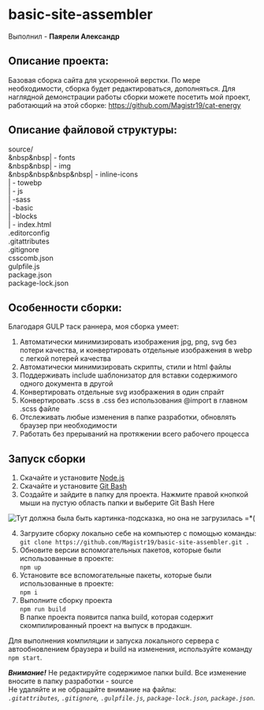 # basic-site-assembler #
Выполнил - **Паярели Александр**

## Описание проекта:
Базовая сборка сайта для ускоренной верстки. По мере необходимости, сборка будет редактироваться, дополняться. Для наглядной демонстрации работы сборки можете посетить мой проект, работающий на этой сборке: https://github.com/Magistr19/cat-energy<br/>

## Описание файловой структуры:

source/ <!-- Всю разработку сайта выполнять только в source --><br/>
&nbsp&nbsp| - fonts <!-- Папка для шрифтов. Формата .woff и .woff2 --><br/>
&nbsp&nbsp| - img <!-- Папка для изображений .jpg .png .svg --><br/>
&nbsp&nbsp&nbsp&nbsp| - inline-icons <!-- Папка для svg, которые нужно конвертировать в единный спрайт. После выполнения сборки, выдаст этот файл в папке build/img/sprite.svg --><br/>
    | - towebp <!-- Папка для jpg и png, которые нужно конвертировать в webp. После выполнения сборки, выдаст эти файлы в папке build/img/*.webp  --><br/>
  | - js <!-- Папка для скриптов. ___Внимание!___ Сборка не конкатенирует отдельные JavaScript файлы в единный --><br/>
  | -sass <!-- Папка для .scss. Содержит главный style.scss файл, где подключен нормалайзер, переменные, примеси и scaffolding(подключение шрифтов, задание уникальных классов и общие надстройки страницы). ___Внимание!___ Не нужно подключать через @import .scss файлы из папки blocks в style.scss. Сборка сделает это за вас  --><br/>
    | -basic <!-- Содержит основные .scss файлы, общие надстройки страниц. Нужно вручную подключать их в style.scss, порядок подключения важен --><br/>
    | -blocks <!--  Содержит .scss файлы непосредственно вашего сайта. Важно понимать, что при верстке по БЭМ их порядок подключения не важен, соответственно сборщик сам их сконкантенирует --><br/>
  | - index.html <!-- Базовая разметка страницы, все html файлы кидать в корень папки source --><br/>
.editorconfig <!-- Файл с настройками для редактора, внутри инструкция как его подключить --><br/>
.gitattributes <!-- Предоставляет attributes для путей. Лучше не редактировать его --><br/>
.gitignore <!-- Говорит гиту, какие файлы не замечать. Лучше не редактировать его --><br/>
csscomb.json <!-- Настройки для плагина csscomb, которые можно скачать в любой популярный редактор. Автоматически подключается после установки csscomb. --><br/>
gulpfile.js <!-- Описывает как работает сборка. Все содержание закомментированно, чтобы легко можно было туда залезть и поменять на свой вкус что-то --><br/>
package.json <!-- Описывает пакеты, которые были подключены в проект --><br/>
package-lock.json <!-- Описывает зависимости, которые требуют пакеты из package.json. Лучше не редактировать его --><br/>

## Особенности сборки:
Благодаря GULP таск раннера, моя сборка умеет:
1) Автоматически минимизировать изображения jpg, png, svg без потери качества, и конвертировать отдельные изображения в webp с легкой потерей качества
2) Автоматически минимизировать скрипты, стили и html файлы 
3) Поддерживать include шаблонизатор для вставки содержимого одного документа в другой
4) Конвертировать отдельные svg изображения в один спрайт
5) Конвертировать .scss в .css без использования @import в главном .scss файле
6) Отслеживать любые изменения в папке разработки, обновлять браузер при необходимости
7) Работать без прерываний на протяжении всего рабочего процесса


## Запуск сборки

1) Скачайте и установите [Node.js](https://nodejs.org/en/ "Ссылка на оф. сайт Node.js")
2) Скачайте и установите [Git Bash](https://git-scm.com/downloads "Ссылка на скачку Git Bash")
3) Создайте и зайдите в папку для проекта. Нажмите правой кнопкой мыши на пустую область папки и выберите Git Bash Here

![Тут должна была быть картинка-подсказка, но она не загрузилась =*(](https://a.radikal.ru/a27/1810/e3/039fb460e246.png)

4) Загрузите сборку локально себе на компьютер с помощью команды:<br/>
`git clone https://github.com/Magistr19/basic-site-assembler.git .`
5) Обновите версии вспомогательных пакетов, которые были использованные в проекте:<br/>
`npm up`
6) Установите все вспомогательные пакеты, которые были использованные в проекте:<br/>
`npm i`
7) Выполните сборку проекта <br/>
`npm run build`<br/>
В папке проекта появится папка build, которая содержит скомпилированный проект на выпуск в продакшн.<br/>

Для выполнения компиляции и запуска локального сервера с автообновлением браузера и build на изменения, используйте команду `npm start`.<br/>

___Внимание!___ Не редактируйте содержимое папки build. Все изменение вносите в папку разработки - source<br/>
Не удаляйте и не обращайте внимание на файлы:<br/>
_`.gitattributes`, `.gitignore`, `.gulpfile.js`, `package-lock.json`, `package.json`._
